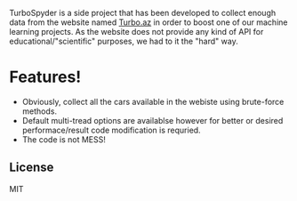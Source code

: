   TurboSpyder is a side project that has been developed to collect enough data from the website named [Turbo.az](https://turbo.az/) in order to boost one of our machine learning projects. As the website does not provide any kind of API for educational/"scientific" purposes, we had to it the "hard" way.


# Features!

  - Obviously, collect all the cars available in the webiste using brute-force methods.
  - Default multi-tread options are availablse however for better or desired performace/result code modification is requried.
  - The code is not MESS! 


License
----

MIT